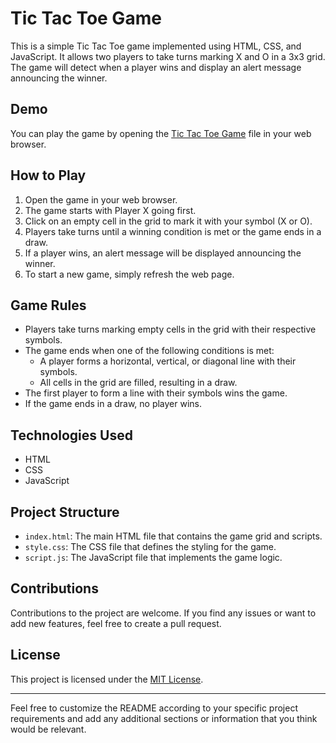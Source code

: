 # Tic Tac Toe Game

This is a simple Tic Tac Toe game implemented using HTML, CSS, and JavaScript. It allows two players to take turns marking X and O in a 3x3 grid. The game will detect when a player wins and display an alert message announcing the winner.

## Demo

You can play the game by opening the [Tic Tac Toe Game](https://xaizen-yota.github.io/Tic-Tac-Toe-Game/) file in your web browser.

## How to Play

1. Open the game in your web browser.
2. The game starts with Player X going first.
3. Click on an empty cell in the grid to mark it with your symbol (X or O).
4. Players take turns until a winning condition is met or the game ends in a draw.
5. If a player wins, an alert message will be displayed announcing the winner.
6. To start a new game, simply refresh the web page.

## Game Rules

- Players take turns marking empty cells in the grid with their respective symbols.
- The game ends when one of the following conditions is met:
  - A player forms a horizontal, vertical, or diagonal line with their symbols.
  - All cells in the grid are filled, resulting in a draw.
- The first player to form a line with their symbols wins the game.
- If the game ends in a draw, no player wins.

## Technologies Used

- HTML
- CSS
- JavaScript

## Project Structure

- `index.html`: The main HTML file that contains the game grid and scripts.
- `style.css`: The CSS file that defines the styling for the game.
- `script.js`: The JavaScript file that implements the game logic.

## Contributions

Contributions to the project are welcome. If you find any issues or want to add new features, feel free to create a pull request.

## License

This project is licensed under the [MIT License](LICENSE).

---

Feel free to customize the README according to your specific project requirements and add any additional sections or information that you think would be relevant.
